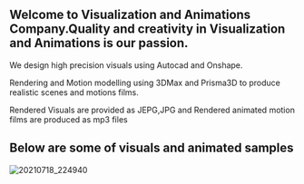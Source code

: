 ## Welcome to Visualization and Animations Company.Quality and creativity in Visualization and Animations is our passion.
 
We design high precision visuals using Autocad and Onshape.

Rendering and Motion modelling using 3DMax and Prisma3D to produce
realistic scenes and motions films.

Rendered Visuals  are provided as JEPG,JPG and Rendered animated motion films are produced as mp3 files

## Below are some of visuals and animated samples
![20210718_224940](https://user-images.githubusercontent.com/87931910/126896355-d4c58403-01f0-47c7-aeef-7e0e15545c55.gif)




